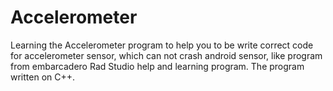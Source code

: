 # Accelerometer
Learning the Accelerometer program to help you to be write correct code for accelerometer sensor, which can not crash android sensor, like program from embarcadero Rad Studio help and learning program.
The program written on C++.
